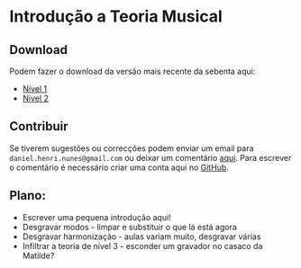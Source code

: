 # Introdução a Teoria Musical

## Download

Podem fazer o download da versão mais recente da sebenta aqui:
 * [Nível 1](https://github.com/gandag/musica_sebenta/releases/latest/download/nivel_1.pdf)
 * [Nível 2](https://github.com/gandag/musica_sebenta/releases/latest/download/nivel_2.pdf)

## Contribuir

Se tiverem sugestões ou correcções podem enviar um email para
`daniel.henri.nunes@gmail.com` ou deixar um comentário
[aqui](https://github.com/GandaG/musica_sebenta/issues/1).
Para escrever o comentário é necessário criar uma conta aqui no
[GitHub](https://github.com/join).

## Plano:
 - Escrever uma pequena introdução aqui!
 - Desgravar modos - limpar e substituir o que lá está agora
 - Desgravar harmonização - aulas variam muito, desgravar várias
 - Infiltrar a teoria de nível 3 - esconder um gravador no casaco da Matilde?
